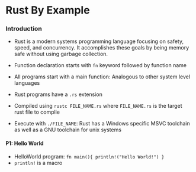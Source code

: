 # Rust By Example

### Introduction

- Rust is a modern systems programming language focusing on safety, speed, and concurrency. It accomplishes these goals by being memory safe without using garbage collection.

- Function declaration starts with `fn` keyword followed by function name

- All programs start with a main function: Analogous to other system level languages

- Rust programs have a `.rs` extension

- Compiled using `rustc FILE_NAME.rs` where `FILE_NAME.rs` is the target rust file to complie

- Execute with `./FILE_NAME`: Rust has a Windows specific MSVC toolchain as well as a GNU toolchain for unix systems

#### P1: Hello World

- HelloWorld program:
  ` fn main(){ println!("Hello World!") } `
- `println!` is a macro

